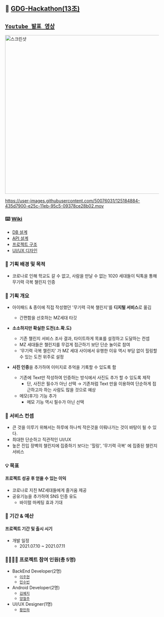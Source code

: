 ## 📎 [GDG-Hackathon(13조)](https://festa.io/events/1644)

## [`Youtube 발표 영상`](https://www.youtube.com/watch?v=po18XikvNWY&list=PLgCaMe2Q0yhJ7P10MkWR-wAKfJ7CmuzRH&index=4)

<img width="520" alt="스크린샷" src="https://user-images.githubusercontent.com/50076031/126170450-00995d8e-b1eb-436e-baf9-787164855466.png">

https://user-images.githubusercontent.com/50076031/125184884-435d7900-e25c-11eb-95c5-09378ce28b02.mov

### ⌨️ [Wiki]((https://github.com/GDG-hackathon-13/monthly-challenge-backend/wiki))
- [DB 설계](https://github.com/GDG-hackathon-13/monthly-challenge-backend/wiki/DB-%EC%84%A4%EA%B3%84)
- [API 설계](https://github.com/GDG-hackathon-13/monthly-challenge-backend/wiki/API-%EC%84%A4%EA%B3%84)
- [프로젝트 구조](https://github.com/GDG-hackathon-13/monthly-challenge-backend/wiki/%ED%94%84%EB%A1%9C%EC%A0%9D%ED%8A%B8-%EA%B5%AC%EC%A1%B0)
- [UI/UX 디자인](https://github.com/GDG-hackathon-13/monthly-challenge-backend/wiki/UI&UX-%EB%94%94%EC%9E%90%EC%9D%B8)


### 🎯 기획 배경 및 목적
- 코로나로 인해 학교도 갈 수 없고, 사람을 만날 수 없는 1020 세대들이 틱톡을 통해 무기력 극복 챌린지 인증


### 📝 기획 개요
- 아이패드 & 종이에 직접 작성했던 '무기력 극복 챌린지'를 **디지털 서비스**로 옮김
    - 간편함을 선호하는 MZ세대 타깃
    
- **소소하지만 확실한 도전(소.확.도)**
    - 기존 챌린지 서비스 조사 결과, 타이트하게 목표를 설정하고 도달하는 컨셉
    - MZ 세대들은 챌린지를 무겁게 접근하기 보단 단순 놀이로 참여 
    - '무기력 극복 챌린지' 가 MZ 세대 사이에서 유행한 이유 역시 부담 없이 힐링할 수 있는 도전 위주로 설정
    
- **사진 인증**을 추가하여 이미지로 추억을 기록할 수 있도록 함
    - 기존에 Text만 작성하여 인증하는 방식에서 사진도 추가 할 수 있도록 제작 
        - 단, 사진은 필수가 아닌 선택 → 기존처럼 Text 만을 이용하여 단순하게 접근하고자 하는 사람도 많을 것으로 예상
    - 메모(후기) 기능 추가
        - 메모 기능 역시 필수가 아닌 선택
    

### 🤔 서비스 컨셉
- 큰 것을 이루기 위해서는 하루에 하나씩 작은것을 이뤄나가는 것이 바탕이 될 수 있다.
- 최대한 단순하고 직관적인 UI/UX
- 높은 진입 장벽의 챌린지에 집중하기 보다는 '힐링', '무기력 극복' 에 집중된 챌린지 서비스 


### 💡 목표
#### 프로젝트 성공 후 얻을 수 있는 이익
- 코로나로 지친 MZ세대들에게 즐거움 제공
- 공유기능을 추가하여 SNS 인증 유도
    - 바이럴 마케팅 효과 기대
    

### 📆 기간 & 예산
#### 프로젝트 기간 및 출시 시기
- 개발 일정 
    - 2021.07.10 ~ 2021.07.11
    

### 👨‍👨‍👦‍👦 프로젝트 참여 인원(총 5명)
- BackEnd Developer(2명)
    - [`이주현`](https://github.com/JuHyun419)
    - [`민수빈`](https://github.com/binimini)
- Android Developer(2명)
    - [`김예지`](https://github.com/foreknowledge)
    - [`양철주`](https://github.com/ycj1212)
- UI/UX Designer(1명)
    - [`황민하`](https://github.com/minhahwang)

    

